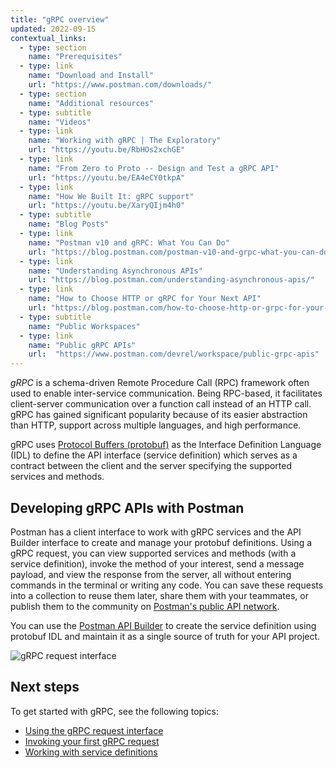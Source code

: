 ```yaml
---
title: "gRPC overview"
updated: 2022-09-15
contextual_links:
  - type: section
    name: "Prerequisites"
  - type: link
    name: "Download and Install"
    url: "https://www.postman.com/downloads/"
  - type: section
    name: "Additional resources"
  - type: subtitle
    name: "Videos"
  - type: link
    name: "Working with gRPC | The Exploratory"
    url: "https://youtu.be/RbHOs2xchGE"
  - type: link
    name: "From Zero to Proto -- Design and Test a gRPC API"
    url: "https://youtu.be/EA4eCY0tkpA"
  - type: link
    name: "How We Built It: gRPC support"
    url: "https://youtu.be/XaryQIjm4h0"
  - type: subtitle
    name: "Blog Posts"
  - type: link
    name: "Postman v10 and gRPC: What You Can Do"
    url: "https://blog.postman.com/postman-v10-and-grpc-what-you-can-do/"
  - type: link
    name: "Understanding Asynchronous APIs"
    url: "https://blog.postman.com/understanding-asynchronous-apis/"
  - type: link
    name: "How to Choose HTTP or gRPC for Your Next API"
    url: "https://blog.postman.com/how-to-choose-http-or-grpc-for-your-next-api/"
  - type: subtitle
    name: "Public Workspaces"
  - type: link
    name: "Public gRPC APIs"
    url:  "https://www.postman.com/devrel/workspace/public-grpc-apis"
---
```


_gRPC_ is a schema-driven Remote Procedure Call (RPC) framework often used to enable inter-service communication. Being RPC-based, it facilitates client-server communication over a function call instead of an HTTP call. gRPC has gained significant popularity because of its easier abstraction than HTTP, support across multiple languages, and high performance.

gRPC uses [Protocol Buffers (protobuf)](https://developers.google.com/protocol-buffers/docs/overview) as the Interface Definition Language (IDL) to define the API interface (service definition) which serves as a contract between the client and the server specifying the supported services and methods.

## Developing gRPC APIs with Postman

Postman has a client interface to work with gRPC services and the API Builder interface to create and manage your protobuf definitions. Using a gRPC request, you can view supported services and methods (with a service definition), invoke the method of your interest, send a message payload, and view the response from the server, all without entering commands in the terminal or writing any code. You can save these requests into a collection to reuse them later, share them with your teammates, or publish them to the community on [Postman's public API network](/docs/getting-started/exploring-public-api-network/).

You can use the [Postman API Builder](/docs/designing-and-developing-your-api/the-api-workflow/) to create the service definition using protobuf IDL and maintain it as a single source of truth for your API project.

<img src="https://assets.postman.com/postman-docs/v10/grpc-echo-request.jpg" alt="gRPC request interface">

## Next steps

To get started with gRPC, see the following topics:

- [Using the gRPC request interface](/docs/sending-requests/grpc/grpc-request-interface/)
- [Invoking your first gRPC request](/docs/sending-requests/grpc/first-grpc-request/)
- [Working with service definitions](/docs/sending-requests/grpc/using-service-definition/)

